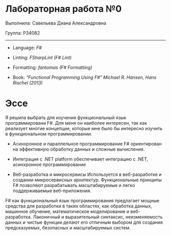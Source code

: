 # Лабораторная работа №0

Выполнила: Савельева Диана Александровна

Группа: P34082

-----

- Language: *F#*

- Linting: *FSharpLint (F# Lint)*

- Formatting: *fantomas (F# Formatting)*

- Book: *"Functional Programming Using F#" Michael R. Hansen, Hans Rischel (2013)*


# Эссе

Я решила выбрать для изучения функциональный язык программировани F#. Для меня он наиболее интересен, так как 
реализует многие концепции, которые мне было бы интересно изучить в функциональном программировании.

- Асинхронное и параллельное программирование
F# ориентирован на эффективную обработку данных и сложные вычисления. 

- Интеграция с .NET platform
обеспечивает интеграцию с .NET, асинхронное программирование

- Веб-разработка и микросервисы
Используется в веб-разработке и создании микросервисных архитектур. Функциональные принципы F# позволяют разрабатывать масштабируемые и легко поддерживаемые веб-приложения.


F# как функциональный язык программирования предлагает мощные средства для разработки в таких областях, как обработка данных, машинное обучение, математическое моделирование и веб-разработка. Лаконичный и выразительный синтаксис, неизменяемость данных и чистые функции делают его отличным выбором для создания предсказуемых, безопасных и масштабируемых систем.